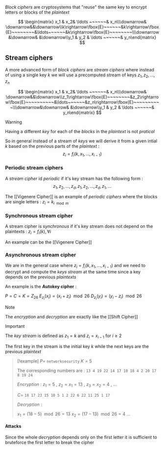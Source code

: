 *Block ciphers* are cryptosystems that "reuse" the same key to encrypt letters or blocks of the *plaintext*

$$
\begin{matrix} x_1 & x_2& \ldots ~~~~~~& x_n\\\downarrow& \downarrow&&\downarrow\\k\rightarrow\fbox{E}~~~~~~&k\rightarrow\fbox{E}~~~~~~~~&\ldots~~~~~~&k\rightarrow\fbox{E}~~~~~~~~\\\downarrow&\downarrow& &\downarrow\\y_1 & y_2 & \ldots ~~~~~~& y_n\end{matrix}
$$

## Stream ciphers

A more advanced form of *block ciphers* are *stream ciphers* where instead of using a single key $k$ we will use a precomputed stream of keys $z_1,z_2, \dots, z_n$

$$
\begin{matrix} x_1 & x_2& \ldots ~~~~~~& x_n\\\downarrow& \downarrow&&\downarrow\\z_1\rightarrow\fbox{E}~~~~~~~~&z_2\rightarrow\fbox{E}~~~~~~~~~~&\ldots~~~~~~&z_n\rightarrow\fbox{E}~~~~~~~~~~\\\downarrow&\downarrow& &\downarrow\\y_1 & y_2 & \ldots ~~~~~~& y_n\end{matrix}
$$

>[!warning] 
>Having a different *key* for each of the *blocks* in the *plaintext* is not *pratical*

So in general instead of a stream of *keys* we will derive it from a given intial $k$ based on the previous parts of the *plaintext* : 
$$
z_i = f_i(k, x_1, \dots , x_{i-1})
$$
### Periodic stream ciphers
A *stream cipher* id *periodic* if it's key stream has the following form : 
$$
z_1,z_2,\dots, z_d, z_1,z_2,\dots,z_d,z_1,\dots
$$

The [[Vigenere Cipher]] is an example of *periodic ciphers* where the blocks are single letters : $z_i = k_{i \mod{m}}$

### Synchronous stream cipher

A stream cipher is *synchronous* if it's key stream does not depend on the plaintexts : $z_i = f_i(k) , \forall i$

An example can be the [[Vigenere Cipher]]

### Asynchronous stream cipher

We are in the general case where $z_i = f_i(k,x_1,\dots,x_{i-1})$ and we need to decrypt and compute the *keys stream* at the same time since a key depends on the previous *plaintexts*

An example is the **Autokey cipher** :

$P=C=K=Z_{26}$
$E_{z_i}(x_i) = (x_i + z_i)\mod{26}$
$D_{z_i}(y_i) = (y_i -z_i)\mod{26}$ 

>[!note] 
>The *encryption* and *decryption* are exactly like the [[Shift Cipher]]

>[!important] 
>The *key stream* is defined as $z_1 = k$ and $z_i = x_{i-1}$ for $i\ge 2$
>
>The first key in the stream is the initial key $k$ while the next keys are the previous *plaintext*

>[!example] 
>$P =$ `networksecurity`
>$K = 5$  
>
>The corresponding numbers are : 
>`13 4 19 22 14 17 10 18 4 2 20 17 8 19 24`
>
>*Encryption* : 
>$z_1 = 5$ , $z_2 = x_1 = 13$ , $z_3 = x_2 = 4$ , $\dots$ 
>
>$C =$ `18 17 23 15 10 5 1 2 22 6 22 11 25 1 17`
>
>*Decryption* : 
>
>$x_1= (18 - 5)\mod{26} = 13$
>$x_2 = (17 -13)\mod{26} = 4$
>$\dots$
>

#### Attacks

Since the whole *decryption* depends only on the first letter it is sufficient to bruteforce the first letter to break the cipher